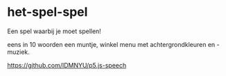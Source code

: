 # het-spel-spel
 Een spel waarbij je moet spellen!

eens in 10 woorden een muntje, winkel menu met achtergrondkleuren en -muziek.

https://github.com/IDMNYU/p5.js-speech